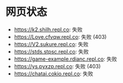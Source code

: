 # 网页状态
- https://k2.shilh.repl.co: 失败
- https://Love.cfvqw.repl.co: 失败 (403)
- https://V2.sukure.repl.co: 失败
- https://stds.stpsc.repl.co: 失败
- https://game-example.rdianc.repl.co: 失败
- https://ys.pyxzp.repl.co: 失败 (403)
- https://chatai.cokio.repl.co: 失败
